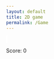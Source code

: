```yaml
---
layout: default
title: 2D game
permalink: /Game
---
```


<style>
    #canvas {
        margin: 0;
        border: 2px solid white;
        background: url('images/canvas_grid.jpeg');
    }
</style>
<canvas id='canvas'></canvas>
<script>
    ( function () {
     const BLOCK = 30;
        const canvas = document.getElementById('canvas');
        const ctx = canvas.getContext('2d');
        canvas.width = 600;
        canvas.height = 600;
        const gridSize = canvas.width / BLOCK;
        let score = 0;
        class Player {
            constructor() {
                this.position = {
                    x: 300,
                    y: 250
                };
                this.velocity = {
                    x: 0,
                    y: 0
                };
                this.radius = 10; // Pac-Man's radius
                this.mouthAngle = 0; // Angle to control Pac-Man's mouth opening\
            }
            draw() {
            ctx.fillStyle = 'yellow';
                ctx.beginPath();
                ctx.arc(this.position.x, this.position.y, this.radius, 0, 2 * Math.PI);
                ctx.lineTo(this.position.x, this.position.y);
                ctx.fill();
            }
            update() {
                // Update player's position
                this.position.x += this.velocity.x;
                this.position.y += this.velocity.y;
            }
        }
        const player = new Player();
        const keys = {
            right: { pressed: false },
            left: { pressed: false },
            up: { pressed: false },
            down: { pressed: false }
        };
        class Food {
            constructor(x, y) {
                this.position = {
                    x: x + 0.5,
                    y: y + 0.5
                };
            this.radius = 5;
            }
            draw() {
                ctx.fillStyle = 'white';
                ctx.beginPath();
                ctx.arc((this.position.x) * BLOCK, (this.position.y) * BLOCK, this.radius, 0, 2 * Math.PI);
                ctx.fill();
            }
        }
        //
        // Food Mapping
        //
        const foods = [];
        for (let i = 0; i < 20; i++) {
            foods.push(new Food( i, 19));
            foods.push(new Food(i, 0));
        } for (let i = 0; i < 19; i++) {
            foods.push(new Food(0, i));
            foods.push(new Food(19, i));
        }
        // Function to check if Pac-Man eats the food
        function eatFood() {
            for (let i = 0; i < foods.length; i++) {
                const food = foods[i];
                if (Math.abs(player.position.x - food.position.x * BLOCK) < player.radius && Math.abs(player.position.y - food.position.y * BLOCK) < player.radius * Math.PI)
                { 
                score += 10;
                    document.getElementById('score').innerText = `Score: ${score}`;
                    foods.splice(i, 1);
                }
            }
        }
        function animate() {
            requestAnimationFrame(animate);
            ctx.clearRect(0, 0, canvas.width, canvas.height);
            for (const food of foods) {
                food.draw();
            }
            player.draw();
            player.update();
            eatFood();
        }
        animate();
        addEventListener('keydown', ({ keyCode }) => {
            switch (keyCode) {
                case 65:
                    // Left key
                    player.velocity.x = -1;
                    break;
                case 87:
                    // Up key
                    player.velocity.y = -1;
                    break;
                case 68:
                    // Right key
                    player.velocity.x = 1;
                    break;
                case 83:
                    // Down key
                    player.velocity.y = 1;
                    break;
                    // Sprint Key
                case 16:
                if (player.velocity.x > 0){
                        player.velocity.x += 1;}              
                if (player.velocity.y > 0){
                        player.velocity.y += 1;}  
                if (player.velocity.x < 0){
                        player.velocity.x -= 1;}
                if (player.velocity.y < 0){
                        player.velocity.y -= 1;}
                if (player.velocity.x > 2) {
                        player.velocity.x -= 1;
                    }
                if (player.velocity.y > 2)
                        player.velocity.y -= 1;
                if (player.velocity.x < -2) {
                        player.velocity.x += 1;
                    }
                if (player.velocity.y < -2)
                        player.velocity.y += 1;
                    break;
            }
        });
        addEventListener('keyup', ({ keyCode }) => {
            switch (keyCode) {
                case 65:
                case 87:
                case 68:
                case 83:
                    player.velocity.x = 0;
                    player.velocity.y = 0;
                    break;
                case 16: 
                if (player.velocity.x > 0){
                        player.velocity.x -= 1;}
                if (player.velocity.y > 0){
                        player.velocity.y -= 1;}
                if (player.velocity.x < 0){
                        player.velocity.x += 1;}
                if (player.velocity.y < 0){
                        player.velocity.y += 1;}
                    break;
            }
        });
        player.draw();
    })();
</script>
<p id="score">Score: 0</p>